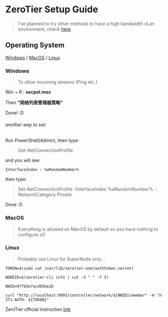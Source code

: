 # ZeroTier Setup Guide
> I've planned to try other methods to have a high bandwidth vLan environment, check [here](https://github.com/MaBoCoMark/MaBoCo/blob/master/ZeroTier/PendingMethods.md).
## Operating System
[Windows](https://github.com/MaBoCoMark/MaBoCo/blob/master/ZeroTier/README.md#windows) / [MacOS](https://github.com/MaBoCoMark/MaBoCo/blob/master/ZeroTier/README.md#macos) / [Linux](https://github.com/MaBoCoMark/MaBoCo/blob/master/ZeroTier/README.md#linux)
### Windows
> To allow incoming streams (Ping etc.)

Win + R : **secpol.msc**

Then **"网络列表管理器策略"**

Done! :D

###### another way to set:
Run PowerShell(Admin), then type:

> Get-NetConnectionProfile

and you will see

```
InterfaceIndex : %aRandomNumber%
```
then type:

> Set-NetConnectionProfile -InterfaceIndex %aRandomNumber% -NetworkCategory Private

Done :D

### MacOS
> Everything is allowed on MacOS by default
> so you have nothing to configure xD
### Linux
> Probably use Linux for SuperNode only...

```
TOKEN=$(sudo cat /var/lib/zerotier-one/authtoken.secret)
```
```
NODEID=$(zerotier-cli info | cut -d " " -f 3)
```
```
NWID=977b5e7acd65be2b
```
```
curl "http://localhost:9993/controller/network/${NWID}/member" -H "X-ZT1-AUTH: ${TOKEN}" 
```
ZeroTier official instruction [link](https://docs.zerotier.com/self-hosting/network-controllers)

